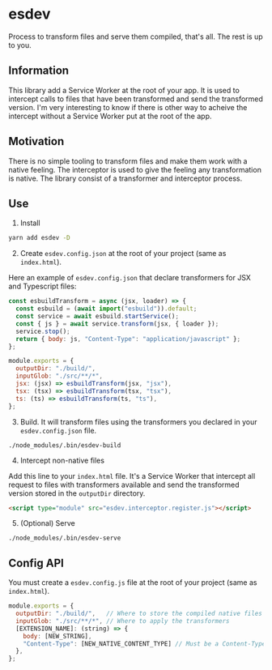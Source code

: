 # esdev

Process to transform files and serve them compiled, that's all.
The rest is up to you.

## Information

This library add a Service Worker at the root of your app. It is used to intercept calls to files that have been transformed and send the transformed version. I'm very interesting to know if there is other way to acheive the intercept without a Service Worker put at the root of the app.

## Motivation
There is no simple tooling to transform files and make them work with a native feeling. The interceptor is used to give the feeling any transformation is native. The library consist of a transformer and interceptor process.

## Use

1. Install
```bash
yarn add esdev -D
```

2. Create `esdev.config.json` at the root of your project (same as `index.html`).

Here an example of `esdev.config.json` that declare transformers for JSX and Typescript files:
```js
const esbuildTransform = async (jsx, loader) => {
  const esbuild = (await import("esbuild")).default;
  const service = await esbuild.startService();
  const { js } = await service.transform(jsx, { loader });
  service.stop();
  return { body: js, "Content-Type": "application/javascript" };
};

module.exports = {
  outputDir: "./build/",
  inputGlob: "./src/**/*",
  jsx: (jsx) => esbuildTransform(jsx, "jsx"),
  tsx: (tsx) => esbuildTransform(tsx, "tsx"),
  ts: (ts) => esbuildTransform(ts, "ts"),
};
```

3. Build. It will transform files using the transformers you declared in your `esdev.config.json` file.
```
./node_modules/.bin/esdev-build
```

4. Intercept non-native files

Add this line to your `index.html` file. It's a Service Worker that intercept all request to files with transformers available and send the transformed version stored in the `outputDir` directory.
```html
<script type="module" src="esdev.interceptor.register.js"></script>
```

5. (Optional) Serve
```
./node_modules/.bin/esdev-serve
```

## Config API
You must create a `esdev.config.js` file at the root of your project (same as `index.html`).
```js
module.exports = {
  outputDir: "./build/",   // Where to store the compiled native files and the interceptor map
  inputGlob: "./src/**/*", // Where to apply the transformers
  [EXTENSION_NAME]: (string) => {
    body: [NEW_STRING],
    "Content-Type": [NEW_NATIVE_CONTENT_TYPE] // Must be a Content-Type known by the browser
  },
};
```
